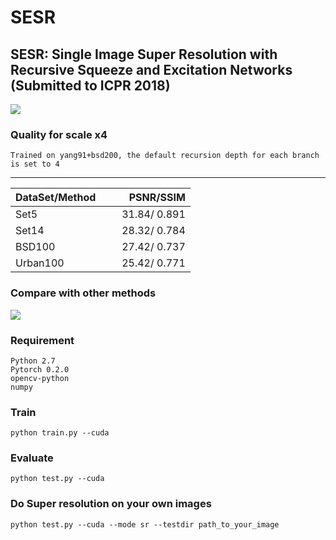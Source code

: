 # SESR
SESR: Single Image Super Resolution with Recursive Squeeze and Excitation Networks (Submitted to ICPR 2018)
---
![](https://github.com/opteroncx/SESR/raw/master/figures/f1.png)  
### Quality for scale x4
    Trained on yang91+bsd200, the default recursion depth for each branch is set to 4
---
| DataSet/Method        | PSNR/SSIM|
| ------------- | -----:|
| Set5      | 31.84/ 0.891      |
| Set14     | 28.32/ 0.784      | 
| BSD100    | 27.42/ 0.737      | 
| Urban100    | 25.42/ 0.771      | 
### Compare with other methods
![](https://github.com/opteroncx/SESR/raw/master/figures/f2.png)  
### Requirement
    Python 2.7
    Pytorch 0.2.0
    opencv-python
    numpy
### Train
    python train.py --cuda
### Evaluate
    python test.py --cuda
### Do Super resolution on your own images
    python test.py --cuda --mode sr --testdir path_to_your_image
